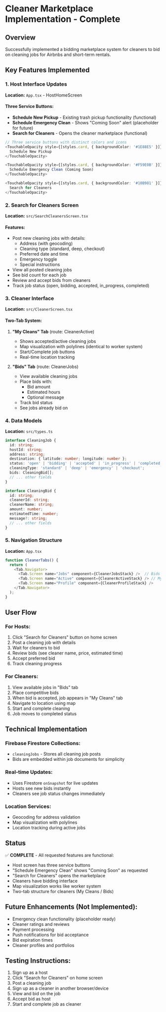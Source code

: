 # Cleaner Marketplace Implementation - Complete

## Overview
Successfully implemented a bidding marketplace system for cleaners to bid on cleaning jobs for Airbnbs and short-term rentals.

## Key Features Implemented

### 1. Host Interface Updates
**Location:** `App.tsx` - HostHomeScreen

#### Three Service Buttons:
- **Schedule New Pickup** - Existing trash pickup functionality (functional)
- **Schedule Emergency Clean** - Shows "Coming Soon" alert (placeholder for future)
- **Search for Cleaners** - Opens the cleaner marketplace (functional)

```typescript
// Three service buttons with distinct colors and icons
<TouchableOpacity style={[styles.card, { backgroundColor: '#1E88E5' }]}>
  Schedule New Pickup
</TouchableOpacity>

<TouchableOpacity style={[styles.card, { backgroundColor: '#F59E0B' }]}>
  Schedule Emergency Clean (Coming Soon)
</TouchableOpacity>

<TouchableOpacity style={[styles.card, { backgroundColor: '#10B981' }]}>
  Search for Cleaners
</TouchableOpacity>
```

### 2. Search for Cleaners Screen
**Location:** `src/SearchCleanersScreen.tsx`

#### Features:
- Post new cleaning jobs with details:
  - Address (with geocoding)
  - Cleaning type (standard, deep, checkout)
  - Preferred date and time
  - Emergency toggle
  - Special instructions
- View all posted cleaning jobs
- See bid count for each job
- Review and accept bids from cleaners
- Track job status (open, bidding, accepted, in_progress, completed)

### 3. Cleaner Interface
**Location:** `src/CleanerScreen.tsx`

#### Two-Tab System:
1. **"My Cleans" Tab** (route: CleanerActive)
   - Shows accepted/active cleaning jobs
   - Map visualization with polylines (identical to worker system)
   - Start/Complete job buttons
   - Real-time location tracking

2. **"Bids" Tab** (route: CleanerJobs)
   - View available cleaning jobs
   - Place bids with:
     - Bid amount
     - Estimated hours
     - Optional message
   - Track bid status
   - See jobs already bid on

### 4. Data Models
**Location:** `src/types.ts`

```typescript
interface CleaningJob {
  id: string;
  hostId: string;
  address: string;
  destination: { latitude: number; longitude: number };
  status: 'open' | 'bidding' | 'accepted' | 'in_progress' | 'completed';
  cleaningType: 'standard' | 'deep' | 'emergency' | 'checkout';
  bids: CleaningBid[];
  // ... other fields
}

interface CleaningBid {
  id: string;
  cleanerId: string;
  cleanerName: string;
  amount: number;
  estimatedTime: number;
  message?: string;
  // ... other fields
}
```

### 5. Navigation Structure
**Location:** `App.tsx`

```typescript
function CleanerTabs() {
  return (
    <Tab.Navigator>
      <Tab.Screen name="Jobs" component={CleanerJobsStack} />  // Bids tab
      <Tab.Screen name="Active" component={CleanerActiveStack} /> // My Cleans tab
      <Tab.Screen name="Profile" component={CleanerProfileStack} />
    </Tab.Navigator>
  );
}
```

## User Flow

### For Hosts:
1. Click "Search for Cleaners" button on home screen
2. Post a cleaning job with details
3. Wait for cleaners to bid
4. Review bids (see cleaner name, price, estimated time)
5. Accept preferred bid
6. Track cleaning progress

### For Cleaners:
1. View available jobs in "Bids" tab
2. Place competitive bids
3. When bid is accepted, job appears in "My Cleans" tab
4. Navigate to location using map
5. Start and complete cleaning
6. Job moves to completed status

## Technical Implementation

### Firebase Firestore Collections:
- `cleaningJobs` - Stores all cleaning job posts
- Bids are embedded within job documents for simplicity

### Real-time Updates:
- Uses Firestore `onSnapshot` for live updates
- Hosts see new bids instantly
- Cleaners see job status changes immediately

### Location Services:
- Geocoding for address validation
- Map visualization with polylines
- Location tracking during active jobs

## Status
✅ **COMPLETE** - All requested features are functional:
- Host screen has three service buttons
- "Schedule Emergency Clean" shows "Coming Soon" as requested
- "Search for Cleaners" opens the marketplace
- Cleaners have bidding interface
- Map visualization works like worker system
- Two-tab structure for cleaners (My Cleans / Bids)

## Future Enhancements (Not Implemented):
- Emergency clean functionality (placeholder ready)
- Cleaner ratings and reviews
- Payment processing
- Push notifications for bid acceptance
- Bid expiration times
- Cleaner profiles and portfolios

## Testing Instructions:
1. Sign up as a host
2. Click "Search for Cleaners" on home screen
3. Post a cleaning job
4. Sign up as a cleaner in another browser/device
5. View and bid on the job
6. Accept bid as host
7. Start and complete job as cleaner

